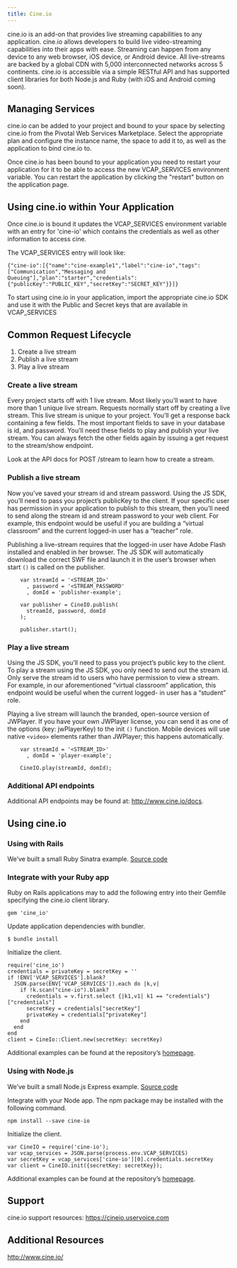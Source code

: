 ```yaml
---
title: Cine.io
---
```


cine.io is an add-on that provides live streaming capabilities to any application.
cine.io allows developers to build live video-streaming capabilities into their apps with ease. Streaming can happen from any device to any web browser, iOS device, or Android device. All live-streams are backed by a global CDN with 5,000 interconnected networks across 5 continents.
cine.io is accessible via a simple RESTful API and has supported client libraries for both Node.js and Ruby (with iOS and Android coming soon).

## <a id='managing'></a>Managing Services ##

cine.io can be added to your project and bound to your space by selecting cine.io from the Pivotal Web Services Marketplace. Select the appropriate plan and configure the instance name, the space to add it to, as well as the application to bind cine.io to.

Once cine.io has been bound to your application you need to restart your application for it to be able to access the new VCAP_SERVICES environment variable. You can restart the application by clicking the "restart" button on the application page.

## <a id='within-application'></a>Using cine.io within Your Application ##

Once cine.io is bound it updates the VCAP_SERVICES environment variable with an entry for 'cine-io' which contains the credentials as well as other information to access cine.

The VCAP_SERVICES entry will look like:

    {"cine-io":[{"name":"cine-example1","label":"cine-io","tags":["Communication","Messaging and Queuing"],"plan":"starter","credentials":{"publicKey":"PUBLIC_KEY","secretKey":"SECRET_KEY"}}]}

To start using cine.io in your application, import the appropriate cine.io SDK and use it with the Public and Secret keys that are available in VCAP_SERVICES

## <a id='request'></a>Common Request Lifecycle ##

1. Create a live stream
2. Publish a live stream
3. Play a live stream

### Create a live stream ###

Every project starts off with 1 live stream. Most likely you’ll want to have more than 1 unique live stream.
Requests normally start off by creating a live stream. This live stream is unique to your project. You’ll get a response back containing a few fields. The most important fields to save in your database is id, and password. You’ll need these fields to play and publish your live stream. You can always fetch the other fields again by issuing a get request to the stream/show endpoint.

Look at the API docs for POST /stream to learn how to create a stream.

### Publish a live stream ###

Now you’ve saved your stream id and stream password. Using the JS SDK, you’ll need to pass you project’s publicKey to the client. If your specific user has permission in your application to publish to this stream, then you’ll need to send along the stream id and stream password to your web client. For example, this endpoint would be useful if you are building a “virtual classroom” and the current logged-in user has a “teacher” role.

Publishing a live-stream requires that the logged-in user have Adobe Flash installed and enabled in her browser. The JS SDK will automatically download the correct SWF file and launch it in the user’s browser when start ``()`` is called on the publisher.

		var streamId = '<STREAM_ID>'
		  , password = '<STREAM_PASSWORD'
		  , domId = 'publisher-example';

		var publisher = CineIO.publish(
		  streamId, password, domId
		);

		publisher.start();

### Play a live stream ###

Using the JS SDK, you’ll need to pass you project’s public key to the client. To play a stream using the JS SDK, you only need to send out the stream id. Only serve the stream id to users who have permission to view a stream. For example, in our aforementioned “virtual classroom” application, this endpoint would be useful when the current logged- in user has a “student” role.

Playing a live stream will launch the branded, open-source version of JWPlayer. If you have your own JWPlayer license, you can send it as one of the options (key: jwPlayerKey) to the init ``()`` function. Mobile devices will use native `<video>` elements rather than JWPlayer; this happens automatically.

		var streamId = '<STREAM_ID>'
		  , domId = 'player-example';

		CineIO.play(streamId, domId);


### Additional API endpoints ###

Additional API endpoints may be found at: http://www.cine.io/docs.

## <a id='using'></a>Using cine.io ##

### Using with Rails ###

We’ve built a small Ruby Sinatra example.
[Source code](https://github.com/cine-io/cineio-sinatra-example-app)

### Integrate with your Ruby app ###

Ruby on Rails applications may to add the following entry into their Gemfile specifying the cine.io client library.

	gem 'cine_io'

Update application dependencies with bundler.

	$ bundle install

Initialize the client.

	require('cine_io')
    credentials = privateKey = secretKey = ''
    if !ENV['VCAP_SERVICES'].blank?
      JSON.parse(ENV['VCAP_SERVICES']).each do |k,v|
        if !k.scan("cine-io").blank?
          credentials = v.first.select {|k1,v1| k1 == "credentials"}["credentials"]
          secretKey = credentials["secretKey"]
          privateKey = credentials["privateKey"]
        end
      end
    end
	client = CineIo::Client.new(secretKey: secretKey)

Additional examples can be found at the repository’s [homepage](https://github.com/cine-io/cineio-ruby).

### Using with Node.js ###

We’ve built a small Node.js Express example.
[Source code](https://github.com/cine-io/cineio-node-example-app)

Integrate with your Node app. The npm package may be installed with the following command.

	npm install --save cine-io

Initialize the client.

	var CineIO = require('cine-io');
	var vcap_services = JSON.parse(process.env.VCAP_SERVICES)
	var secretKey = vcap_services['cine-io'][0].credentials.secretKey
	var client = CineIO.init({secretKey: secretKey});

Additional examples can be found at the repository’s [homepage](https://github.com/cine-io/cineio-node).


## <a id='support'></a>Support ##

cine.io support resources: https://cineio.uservoice.com

## <a id='reources'></a>Additional Resources ##

http://www.cine.io/